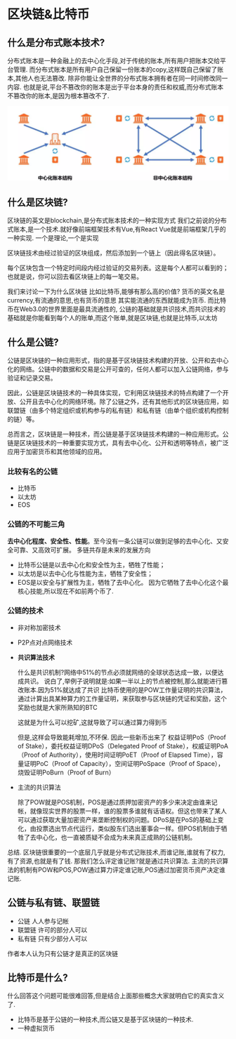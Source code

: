 # 区块链&比特币

## 什么是分布式账本技术?

分布式账本是一种金融上的去中心化手段,对于传统的账本,所有用户把账本交给平台管理. 而分布式账本是所有用户自己保留一份账本的copy,这样既自己保留了账本,其他人也无法篡改.  除非你能让全世界的分布式账本拥有者在同一时间修改同一内容.
也就是说,平台不篡改你的账本是出于平台本身的责任和权威,而分布式账本不篡改你的账本,是因为根本篡改不了.

![image-20230707100508000](./imgs/分布式账本vs中心化账本.png)

## 什么是区块链?

区块链的英文是blockchain,是分布式账本技术的一种实现方式
我们之前说的分布式账本,是一个技术.就好像前端框架技术有Vue,有React
Vue就是前端框架几乎的一种实现.  一个是理论,一个是实现

区块链技术由经过验证的区块组成，然后添加到一个链上（因此得名区块链）。

每个区块包含一个特定时间段内经过验证的交易列表。这是每个人都可以看到的；也就是说，你可以回去看区块链上的每一笔交易。

我们来讨论一下为什么区块链 比如比特币,能够有那么高的价值?
货币的英文名是currency,有流通的意思,也有货币的意思
其实能流通的东西就能成为货币.  而比特币在Web3.0的世界里面是最具流通性的,
公链的基础就是共识技术,而共识技术的基础就是你能看到每个人的账单,而这个账单,就是区块链,也就是比特币,以太坊

## 什么是公链?

公链是区块链的一种应用形式，指的是基于区块链技术构建的开放、公开和去中心化的网络。公链中的数据和交易是公开可查的，任何人都可以加入公链网络，参与验证和记录交易。

因此，公链是区块链技术的一种具体实现，它利用区块链技术的特点构建了一个开放、公开且去中心化的网络环境。除了公链之外，还有其他形式的区块链应用，如联盟链（由多个特定组织或机构参与的私有链）和私有链（由单个组织或机构控制的链）等。

总而言之，区块链是一种技术，而公链是基于区块链技术构建的一种应用形式。公链是区块链技术的一种重要实现方式，具有去中心化、公开和透明等特点，被广泛应用于加密货币和其他领域的应用。

### 比较有名的公链

- 比特币
- 以太坊
- EOS

### 公链的不可能三角

**去中心化程度、安全性、性能**。至今没有一条公链可以做到足够的去中心化、又安全可靠、又高效可扩展。  多链共存是未来的发展方向

- 比特币公链是以去中心化和安全性为主，牺牲了性能；
- 以太坊是以去中心化与性能为主，牺牲了安全性；
- EOS是以安全与扩展性为主，牺牲了去中心化。
  因为它牺牲了去中心化这个最核心技能,所以现在不如前两个币了.

### 公链的技术

- 非对称加密技术

- P2P点对点网络技术

- **共识算法技术**

  什么是共识机制?网络中51%的节点必须就网络的全球状态达成一致，以便达成共识。
  说白了,举例子说明就是:如果一半以上的节点被控制,那么就能进行篡改账本.因为51%就达成了共识
  比特币使用的是POW工作量证明的共识算法，通过计算出具某种算力的工作量证明，来获取参与区块链的凭证和奖励，这个奖励也就是大家所熟知的BTC

  这就是为什么可以挖矿,这就导致了可以通过算力得到币

  但是,这样会导致能耗增加,不环保.
  因此一些新币出来了
  权益证明PoS（Proof of Stake），委托权益证明DPoS（Delegated Proof of Stake），权威证明PoA（Proof of Authority），使用时间证明PoET（Proof of Elapsed Time），容量证明PoC（Proof of Capacity），空间证明PoSpace（Proof of Space），烧毁证明PoBurn（Proof of Burn）

- 
  主流的共识算法

  除了POW就是POS机制，POS是通过质押加密资产的多少来决定由谁来记帐，就像现实世界的股票一样，谁的股票多谁就有话语权。但这也带来了某人可以通过获取大量加密资产来垄断控制权的问题。DPoS是在PoS的基础上变化，由投票选出节点代运行，类似股东们选出董事会一样。但POS机制由于牺牲了去中心化，也一直被质疑不会成为未来真正成熟的公链机制。

总结. 区块链很重要的一个底层几乎就是分布式记账技术,而谁记账,谁就有了权力,有了资源,也就是有了钱.   那我们怎么评定谁记账?就是通过共识算法.
主流的共识算法的机制有POW和POS,POW通过算力评定谁记账,POS通过加密货币资产决定谁记账.

## 公链与私有链、联盟链

- 公链 人人参与记帐
- 联盟链 许可的部分人可以
- 私有链 只有少部分人可以

作者本人认为只有公链才是真正的区块链

## 比特币是什么?

什么回答这个问题可能很难回答,但是结合上面那些概念大家就明白它的真实含义了.

- 比特币是基于公链的一种技术,而公链又是基于区块链的一种技术.
- 一种虚拟货币

